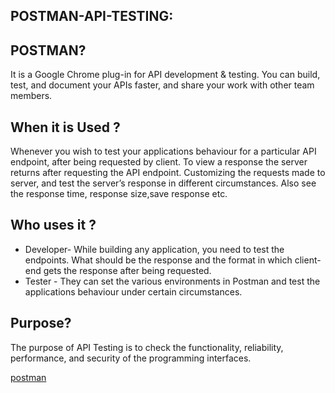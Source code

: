 ## POSTMAN-API-TESTING:

## POSTMAN?
  It is a Google Chrome plug-in for API development & testing. You can build, test, and document your APIs faster, and share your work       with other team members.
  
## When it is Used ?
  Whenever you wish to test your applications behaviour for a particular API endpoint, after being requested by client.
  To view a response the server returns after requesting the API endpoint.
  Customizing the requests made to server, and test the server’s response in different circumstances.
  Also see the response time, response size,save response etc.

## Who uses it ?
  * Developer- While building any application, you need to test the endpoints. What should be the response and the format in which                 client-   end gets the response after being requested.
  * Tester  - They can set the various environments in Postman and test the applications behaviour under certain circumstances.
  
## Purpose? 
  The purpose of API Testing is to check the functionality, reliability, performance, and security of the programming interfaces.
  
  
  [postman](https://learning.postman.com/docs/postman/launching-postman/introduction/)
